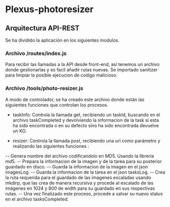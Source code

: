 # Plexus-photoresizer

## Arquitectura API-REST

Se ha dividido la aplicación en los siguientes modulos.

### Archivo /routes/index.js
Para recibir las llamadas a la API desde front-end, así tenemos un archivo donde gestionarlas y es facil añadir rutas nuevas. Se importado sanitizer para limpiar la posible ejecucion de codigo malicioso.

### Archivo /tools/photo-resizer.js
A modo de controlador, se ha creado este archivo donde están las siguientes funciones que controlan los procesos. 

- taskInfo: Controla la llamada get, recibiendo un taskId, buscando en el archivo taskCompleted y devolviendo la informacion de la task si esta ha sido encontrada o en su defecto sino ha sido encontrada devuelve un KO.

- resizer: Controla la llamada post, recibiendo una url como parámetro y realizando las siguientes funciones :

 -- Genera nombre del archivo codificandolo en MD5. Usando la librería md5.
 -- Prepara la informacion de la imagen y de la tarea para su posterior guardado en disco.
 -- Guarda la informacion de la imagen en el json imagesLog.
 -- Guarda la informacion de la tarea en el json tasksLog.
 -- Crea la ruta requerida para el guardado de las imagenes escaladas usando mkdirp, que las crea de manera recursiva y procede al escalado de  las imágenes en 1024 y 800 de width para su guardado en sus respectivas rutas.
 -- Una vez finalizado este proceso, procede a salvar su nuevo status en el archivo tasksCompleted.
 
 






